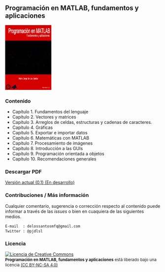 ## Programación en MATLAB, fundamentos y aplicaciones

<img src="src/portada.png" width="150" height="210">

### Contenido

* Capítulo 1. Fundamentos del lenguaje
* Capítulo 2. Vectores y matrices
* Capítulo 3. Arreglos de celdas, estructuras y cadenas de caracteres.
* Capítulo 4. Gráficas
* Capítulo 5. Exportar e importar datos
* Capítulo 6. Matemáticas con MATLAB
* Capítulo 7. Procesamiento de imágenes
* Capítulo 8. Introducción a las GUIs
* Capítulo 9. Programación orientada a objetos
* Capítulo 10. Recomendaciones generales

### Descargar PDF

[Versión actual (0.1) (En desarrollo)](https://goo.gl/st1S0x)


### Contribuciones / Más información

Cualquier comentario, sugerencia o corrección respecto al contenido puede informar a través de las *issues* 
o bien en cuaquiera de las siguientes medios.

```
E-mail  : delossantosmfq@gmail.com
Twitter : @pjdlsl
```


### Licencia

<a href="http://creativecommons.org/licenses/by-nc-sa/4.0/">
<img alt="Licencia de Creative Commons" style="border-width:0" src="https://i.creativecommons.org/l/by-nc-sa/4.0/88x31.png" /></a>
<br /><font size="2"> <b>Programación en MATLAB, fundamentos y aplicaciones</b> está liberado bajo una licencia <a rel="license" href="http://creativecommons.org/licenses/by-nc-sa/4.0/"> (CC BY-NC-SA 4.0)</a></font>
